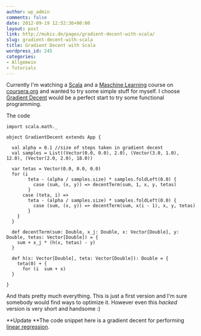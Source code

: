 ```yaml
---
author: wp_admin
comments: false
date: 2012-09-19 12:52:36+00:00
layout: post
link: http://mukis.de/pages/gradient-decent-with-scala/
slug: gradient-decent-with-scala
title: Gradient Decent with Scala
wordpress_id: 245
categories:
- Allgemein
- Tutorials
---
```


Currently I'm watching a [Scala](http://www.scala-lang.org/) and a [Maschine Learning](http://en.wikipedia.org/wiki/Machine_learning) course on [coursera.org](https://www.coursera.org/) and
wanted to try some simple stuff for myself. I choose [Gradient Decent](http://en.wikipedia.org/wiki/Gradient_descent) would be a
perfect start to try some functional programming.

The code

    
    import scala.math._
    
    object GradientDecent extends App {
    
      val alpha = 0.1 //size of steps taken in gradient decent
      val samples = List((Vector(0.0, 0.0), 2.0), (Vector(3.0, 1.0), 12.0), (Vector(2.0, 2.0), 18.0))
    
      var tetas = Vector(0.0, 0.0, 0.0)
      for (i 
            teta - (alpha / samples.size) * samples.foldLeft(0.0) {
              case (sum, (x, y)) => decentTerm(sum, 1, x, y, tetas)
            }
          case (teta, i) =>
            teta - (alpha / samples.size) * samples.foldLeft(0.0) {
              case (sum, (x, y)) => decentTerm(sum, x(i - 1), x, y, tetas)
            }
        }
      }
    
      def decentTerm(sum: Double, x_j: Double, x: Vector[Double], y: Double, tetas: Vector[Double]) = {
        sum + x_j * (h(x, tetas) - y)
      }
    
      def h(x: Vector[Double], teta: Vector[Double]): Double = {
        teta(0) + {
          for (i  sum + x)
      }
    
    }


And thats pretty much everything. This is just a first version and I'm sure somebody would find ways
to optimize it. However even this _hacked_ version is very short and handsome :)

**Update
**The code snippet here is a gradient decent for performing [linear regression](http://en.wikipedia.org/wiki/Linear_regression).


#### 
